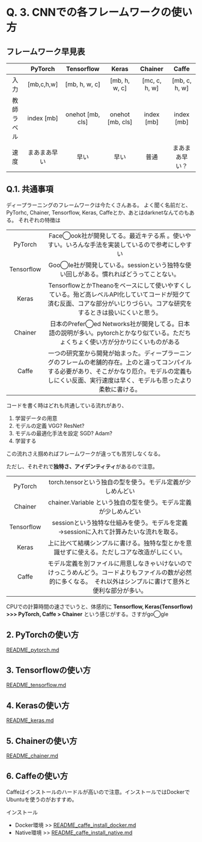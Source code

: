 # Q. 3. CNNでの各フレームワークの使い方

## フレームワーク早見表

| | PyTorch | Tensorflow | Keras | Chainer | Caffe |
|:---:|:---:|:---:|:---:|:---:|:---:|
| 入力 | [mb,c,h,w] | [mb, h, w, c] | [mb, h, w, c] | [mc, c, h, w] | [mb, c, h, w] |
| 教師ラベル | index [mb] | onehot [mb, cls] | onehot [mb, cls] | index [mb] | index [mb] |
| 速度 | まあまあ早い | 早い | 早い | 普通 | まあまあ早い？ |


## Q.1. 共通事項

ディープラーニングのフレームワークは今たくさんある。
よく聞く名前だと、PyTorhc, Chainer, Tensorflow, Keras, Caffeとか、あとはdarknetなんてのもある。
それぞれの特徴は

| | |
|:---:|:---:|
| PyTorch | Face◯ook社が開発してる。最近キテる系 。使いやすい。いろんな手法を実装しているので参考にしやすい |
| Tensorflow | Goo◯le社が開発している。sessionという独特な使い回しがある。慣れればどうってことない。|
| Keras | TensorflowとかTheanoをベースにして使いやすくしている。殆ど高レベルAPI化していてコードが短クて済む反面、コアな部分がいじりづらい。コアな研究をするときは扱いにくいと思う。|
| Chainer | 日本のPrefer◯ed Networks社が開発してる。日本語の説明が多い。pytorchとかなり似ている。ただちょくちょく使い方が分かりにくいものがある|
| Caffe | 一つの研究室から開発が始まった。ディープラーニングのフレームの老舗的存在。上のと違ってコンパイルする必要があり、そこがかなり厄介。モデルの定義もしにくい反面、実行速度は早く、モデルも思ったより柔軟に書ける。|


コードを書く時はどれも共通している流れがあり、
1. 学習データの用意
2. モデルの定義 VGG? ResNet?
3. モデルの最適化手法を設定 SGD? Adam?
4. 学習する

この流れさえ掴めればフレームワークが違っても苦労しなくなる。

ただし、それぞれで**独特さ、アイデンティティ**があるので注意。

| | |
|:---:|:---:|
| PyTorch | torch.tensorという独自の型を使う。モデル定義が少しめんどい |
| Chainer | chainer.Variable という独自の型を使う。モデル定義が少しめんどい  |
| Tensorflow | sessionという独特な仕組みを使う。モデルを定義→sessionに入れて計算みたいな流れを取る。 |
| Keras | 上に比べて結構シンプルに書ける。独特な型とかを意識せずに使える。ただしコアな改造がしにくい。 |
| Caffe | モデル定義を別ファイルに用意しなきゃいけないのでけっこうめんどう。コードよりもファイルの数が必然的に多くなる。　それ以外はシンプルに書けて意外と便利な部分が多い。|

CPUでの計算時間の速さでいうと、体感的に **Tensorflow, Keras(Tensorflow) >>> PyTorch, Caffe > Chainer** という感じがする。さすがgo◯gle


## 2. PyTorchの使い方

[README_pytorch.md](https://github.com/yoyoyo-yo/DeepLearningMugenKnock/blob/master/Question_howto/README_pytorch.md)

## 3. Tensorflowの使い方

[README_tensorflow.md](https://github.com/yoyoyo-yo/DeepLearningMugenKnock/blob/master/Question_howto/README_tensorflow.md)
## 4. Kerasの使い方

[README_keras.md](https://github.com/yoyoyo-yo/DeepLearningMugenKnock/blob/master/Question_howto/README_keras.md)

## 5. Chainerの使い方

[README_chainer.md](https://github.com/yoyoyo-yo/DeepLearningMugenKnock/blob/master/Question_howto/README_chaienr.md)

## 6. Caffeの使い方

Caffeはインストールのハードルが高いので注意。インストールではDockerでUbuntuを使うのがおすすめ。

インストール

- Docker環境 >> [README_caffe_install_docker.md](https://github.com/yoyoyo-yo/DeepLearningMugenKnock/blob/master/Question_howto/README_caffe_install_docker.md)
- Native環境 >> [README_caffe_install_native.md](https://github.com/yoyoyo-yo/DeepLearningMugenKnock/blob/master/Question_howto/README_caffe_install_native.md)

